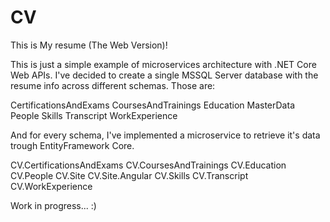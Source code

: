 # CV
This is My resume (The Web Version)!

This is just a simple example of microservices architecture with .NET Core Web APIs.
I've decided to create a single MSSQL Server database with the resume info across different schemas.
Those are:

CertificationsAndExams
CoursesAndTrainings
Education
MasterData
People
Skills
Transcript
WorkExperience

And for every schema, I've implemented a microservice to retrieve it's data trough EntityFramework Core.

CV.CertificationsAndExams
CV.CoursesAndTrainings
CV.Education
CV.People
CV.Site
CV.Site.Angular
CV.Skills
CV.Transcript
CV.WorkExperience

Work in progress... :)